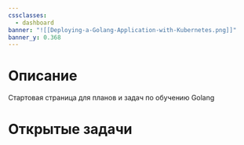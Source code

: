 ```yaml
---
cssclasses:
  - dashboard
banner: "![[Deploying-a-Golang-Application-with-Kubernetes.png]]"
banner_y: 0.368
---
```


# Описание
Стартовая страница для планов и задач по обучению Golang

# Открытые задачи